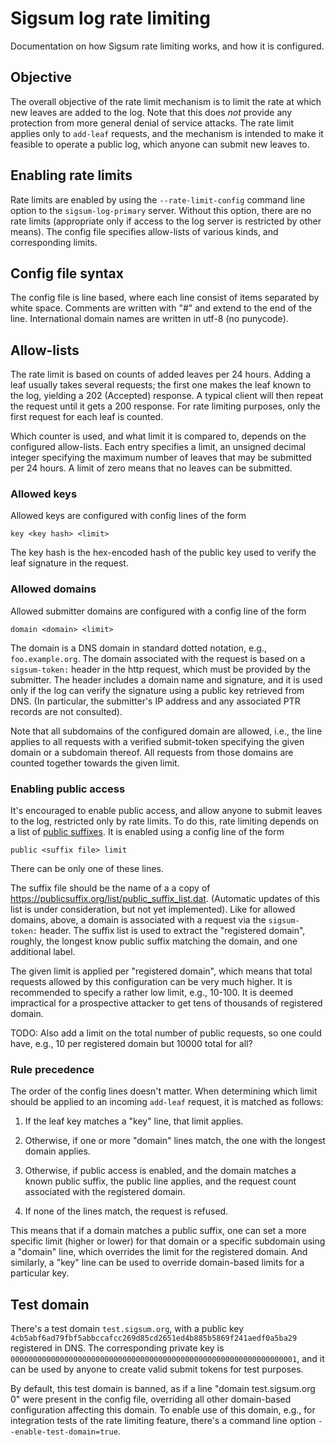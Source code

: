 # Sigsum log rate limiting

Documentation on how Sigsum rate limiting works, and how it is
configured.

## Objective

The overall objective of the rate limit mechanism is to limit the rate
at which new leaves are added to the log. Note that this does *not*
provide any protection from more general denial of service attacks.
The rate limit applies only to `add-leaf` requests, and the mechanism is
intended to make it feasible to operate a public log, which anyone can
submit new leaves to.

## Enabling rate limits

Rate limits are enabled by using the `--rate-limit-config` command
line option to the `sigsum-log-primary` server. Without this option,
there are no rate limits (appropriate only if access to the log server is
restricted by other means). The config file specifies allow-lists of
various kinds, and corresponding limits.

## Config file syntax

The config file is line based, where each line consist of items
separated by white space. Comments are written with "#" and extend to
the end of the line. International domain names are written in utf-8
(no punycode).

## Allow-lists

The rate limit is based on counts of added leaves per 24 hours. Adding
a leaf usually takes several requests; the first one makes the leaf
known to the log, yielding a 202 (Accepted) response. A typical client
will then repeat the request until it gets a 200 response. For rate
limiting purposes, only the first request for each leaf is counted.

Which counter is used, and what limit it is compared to, depends on
the configured allow-lists. Each entry specifies a limit, an
unsigned decimal integer specifying the maximum number of leaves that
may be submitted per 24 hours. A limit of zero means that no leaves can
be submitted.

### Allowed keys

Allowed keys are configured with config lines of the form
```
key <key hash> <limit>
```
The key hash is the hex-encoded hash of the public key used to verify the leaf
signature in the request.

### Allowed domains

Allowed submitter domains are configured with a config line of the
form
```
domain <domain> <limit>
```
The domain is a DNS domain in standard dotted notation, e.g.,
`foo.example.org`. The domain associated with the request is based on
a `sigsum-token:` header in the http request, which must be provided by
the submitter. The header includes a domain name and signature, and it
is used only if the log can verify the signature using a public key
retrieved from DNS. (In particular, the submitter's IP address and any
associated PTR records are not consulted).

Note that all subdomains of the configured domain are allowed, i.e.,
the line applies to all requests with a verified submit-token
specifying the given domain or a subdomain thereof. All requests from
those domains are counted together towards the given limit.

### Enabling public access

It's encouraged to enable public access, and allow anyone to submit
leaves to the log, restricted only by rate limits. To do this,
rate limiting depends on a list of [public
suffixes](https://publicsuffix.org/). It is enabled using a config
line of the form
```
public <suffix file> limit
```
There can be only one of these lines.

The suffix file should be the name of a a copy of
<https://publicsuffix.org/list/public_suffix_list.dat>. (Automatic
updates of this list is under consideration, but not yet implemented).
Like for allowed domains, above, a domain is associated with a request
via the `sigsum-token:` header. The suffix list is used to extract the
"registered domain", roughly, the longest know public suffix matching
the domain, and one additional label.

The given limit is applied per "registered domain", which means that
total requests allowed by this configuration can be very much higher. It
is recommended to specify a rather low limit, e.g., 10-100. It is
deemed impractical for a prospective attacker to get tens of thousands
of registered domain.

TODO: Also add a limit on the total number of public requests, so one
could have, e.g., 10 per registered domain but 10000 total for all?

### Rule precedence

The order of the config lines doesn't matter. When determining which
limit should be applied to an incoming `add-leaf` request, it is
matched as follows:

1. If the leaf key matches a "key" line, that limit applies.

2. Otherwise, if one or more "domain" lines match, the one with the
   longest domain applies.

3. Otherwise, if public access is enabled, and the domain matches a
   known public suffix, the public line applies, and the request count
   associated with the registered domain.

4. If none of the lines match, the request is refused.

This means that if a domain matches a public suffix, one can set a
more specific limit (higher or lower) for that domain or a specific
subdomain using a "domain" line, which overrides the limit for the
registered domain. And similarly, a "key" line can be used to override
domain-based limits for a particular key.

## Test domain

There's a test domain `test.sigsum.org`, with a public key
`4cb5abf6ad79fbf5abbccafcc269d85cd2651ed4b885b5869f241aedf0a5ba29`
registered in DNS. The corresponding private key is
`0000000000000000000000000000000000000000000000000000000000000001`,
and it can be used by anyone to create valid submit tokens for test
purposes.

By default, this test domain is banned, as if a line "domain
test.sigsum.org 0" were present in the config file, overriding all
other domain-based configuration affecting this domain. To enable use
of this domain, e.g., for integration tests of the rate limiting
feature, there's a command line option `--enable-test-domain=true`.
